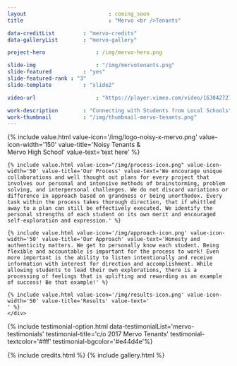 ```yaml
---
layout 							: coming_soon
title 							: "Mervo <br />Tenants"

data-creditList 		: "mervo-credits"
data-galleryList 		: "mervo-gallery"

project-hero 				: /img/mervo-hero.png

slide-img 					: "/img/mervotenants.png"
slide-featured 			: "yes"
slide-featured-rank : "3"
slide-template 			: "slide2"

video-url 					: "https://player.vimeo.com/video/163042727?api=1"

work-description 		: "Connecting with Students from Local Schools"
work-thumbnail			: "/img/thumbnail-mervo-tenants.png"
---
```


<div class="template_wrapper">
	<div class="template_wrapper_inner">
	{% include value.html value-icon='/img/logo-noisy-x-mervo.png' value-icon-width='150' value-title='Noisy Tenants &amp; <br/>Mervo High School' value-text='text here' %}

	{% include value.html value-icon="/img/process-icon.png" value-icon-width='50' value-title='Our Process' value-text='We encourage unique collaborations and well thought out plans for every project that involves our personal and intensive methods of brainstorming, problem solving, and interpersonal challenges. We do not discard variations or difference in approach based on grandness or being unorthodox. Every task within the process takes thorough direction, that if whittled away to a plan can still be effectively executed. We identify the personal strengths of each student on its own merit and encouraged self-exploration and expression.' %}

	{% include value.html value-icon='/img/approach-icon.png' value-icon-width='50' value-title='Our Approach' value-text='Honesty and authenticity matters. We get to personally know each student. Being flexible and accountable is important for the process to work! Even more important is the ability to listen intentionally and receive information with interest for direction and accomplishment. While allowing students to lead their own explorations, there is a processing of feelings that is uplifting and rewarding as an example of success! Be that example!' %}

	{% include value.html value-icon='/img/results-icon.png' value-icon-width='50' value-title='Results' value-text='
	' %}
	</div>
</div>

{% include testimonial-option.html data-testimonialList='mervo-testimonials' testimonial-title='c/o 2017 Mervo Tenants' testimonial-textcolor='#fff' testimonial-bgcolor='#e44d4e'%}

{% include credits.html %}
{% include gallery.html %}




